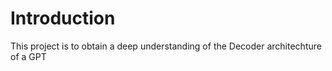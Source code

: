 # Introduction
This project is to obtain a deep understanding of the Decoder architechture of a GPT
